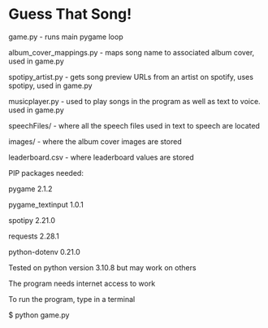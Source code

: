 # Guess That Song!
game.py - runs main pygame loop

album_cover_mappings.py - maps song name to associated album cover, used in game.py

spotipy_artist.py - gets song preview URLs from an artist on spotify, uses spotipy, used in game.py

musicplayer.py - used to play songs in the program as well as text to voice. used in game.py

speechFiles/ - where all the speech files used in text to speech are located

images/ - where the album cover images are stored

leaderboard.csv - where leaderboard values are stored


PIP packages needed:

pygame 2.1.2

pygame_textinput 1.0.1

spotipy 2.21.0

requests 2.28.1

python-dotenv 0.21.0


Tested on python version 3.10.8 but may work on others

The program needs internet access to work

To run the program, type in a terminal

$ python game.py
